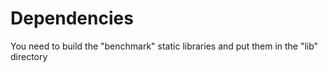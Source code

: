 # Dependencies
You need to build the "benchmark" static libraries and put them in the "lib" directory